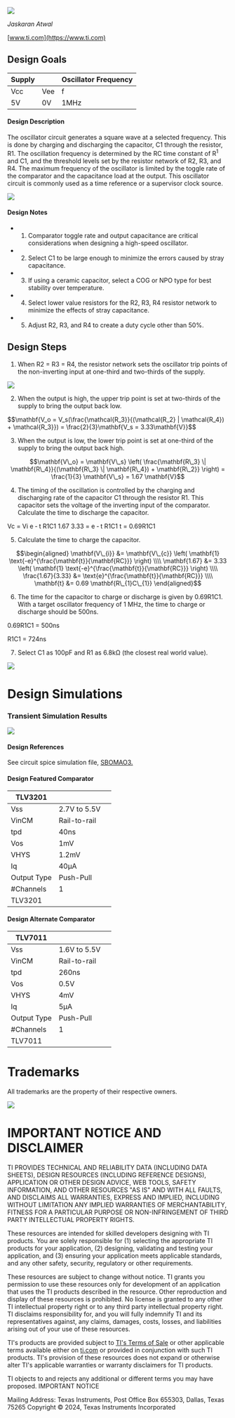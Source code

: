 ![](_page_0_Picture_1.jpeg)

*Jaskaran Atwal*

[www.ti.com](https://www.ti.com)

## **Design Goals**

| Supply |     | Oscillator Frequency |
|--------|-----|----------------------|
| Vcc    | Vee | f                    |
| 5V     | 0V  | 1MHz                 |

#### **Design Description**

The oscillator circuit generates a square wave at a selected frequency. This is done by charging and discharging the capacitor, C1 through the resistor, R1. The oscillation frequency is determined by the RC time constant of R<sup>1</sup> and C1, and the threshold levels set by the resistor network of R2, R3, and R4. The maximum frequency of the oscillator is limited by the toggle rate of the comparator and the capacitance load at the output. This oscillator circuit is commonly used as a time reference or a supervisor clock source.

![](_page_0_Figure_7.jpeg)

#### **Design Notes**

- 1. Comparator toggle rate and output capacitance are critical considerations when designing a high-speed oscillator.
- 2. Select C1 to be large enough to minimize the errors caused by stray capacitance.
- 3. If using a ceramic capacitor, select a COG or NPO type for best stability over temperature.
- 4. Select lower value resistors for the R2, R3, R4 resistor network to minimize the effects of stray capacitance.
- 5. Adjust R2, R3, and R4 to create a duty cycle other than 50%.

## **Design Steps**

1. When R2 = R3 = R4, the resistor network sets the oscillator trip points of the non-inverting input at one-third and two-thirds of the supply.

![](_page_1_Picture_0.jpeg)

2. When the output is high, the upper trip point is set at two-thirds of the supply to bring the output back low.

$$\mathbf{V\_o = V\_s(\frac{\mathcal{R\_3}}{(\mathcal{R\_2} \| \mathcal{R\_4}) + \mathcal{R\_3}}) = \frac{2}{3}\mathbf{V\_s = 3.33\mathbf{V}}$$

3. When the output is low, the lower trip point is set at one-third of the supply to bring the output back high.

$$\mathbf{V\_o} = \mathbf{V\_s} \left( \frac{\mathbf{R\_3} \| \mathbf{R\_4}}{(\mathbf{R\_3} \| \mathbf{R\_4}) + \mathbf{R\_2}} \right) = \frac{1}{3} \mathbf{V\_s} = 1.67 \mathbf{V}$$

4. The timing of the oscillation is controlled by the charging and discharging rate of the capacitor C1 through the resistor R1. This capacitor sets the voltage of the inverting input of the comparator. Calculate the time to discharge the capacitor.

Vc = Vi e ‐ t R1C1 1.67 3.33 = e ‐ t R1C1 t = 0.69R1C1

5. Calculate the time to charge the capacitor.

$$\begin{aligned} \mathbf{V\_{i}} &= \mathbf{V\_{c}} \left( \mathbf{1} \text{-e}^{\frac{\mathbf{t}}{\mathbf{RC}}} \right) \\\\ \mathbf{1.67} &= 3.33 \left( \mathbf{1} \text{-e}^{\frac{\mathbf{t}}{\mathbf{RC}}} \right) \\\\ \frac{1.67}{3.33} &= \text{e}^{\frac{\mathbf{t}}{\mathbf{RC}}} \\\\ \mathbf{t} &= 0.69 \mathbf{R\_{1}C\_{1}} \end{aligned}$$

6. The time for the capacitor to charge or discharge is given by 0.69R1C1. With a target oscillator frequency of 1 MHz, the time to charge or discharge should be 500ns.

0.69R1C1 = 500ns

R1C1 = 724ns

7. Select C1 as 100pF and R1 as 6.8kΩ (the closest real world value).

![](_page_2_Picture_0.jpeg)

# **Design Simulations**

### **Transient Simulation Results**

![](_page_2_Figure_3.jpeg)

#### **Design References**

See circuit spice simulation file, [SBOMAO3.](https://www.ti.com/general/docs/lit/getliterature.tsp?baseLiteratureNumber=sbomao3&fileType=zip)

#### **Design Featured Comparator**

| TLV3201     |              |  |
|-------------|--------------|--|
| Vss         | 2.7V to 5.5V |  |
| VinCM       | Rail-to-rail |  |
| tpd         | 40ns         |  |
| Vos         | 1mV          |  |
| VHYS        | 1.2mV        |  |
| Iq          | 40µA         |  |
| Output Type | Push-Pull    |  |
| #Channels   | 1            |  |
| TLV3201     |              |  |

#### **Design Alternate Comparator**

| TLV7011     |              |  |
|-------------|--------------|--|
| Vss         | 1.6V to 5.5V |  |
| VinCM       | Rail-to-rail |  |
| tpd         | 260ns        |  |
| Vos         | 0.5V         |  |
| VHYS        | 4mV          |  |
| Iq          | 5µA          |  |
| Output Type | Push-Pull    |  |
| #Channels   | 1            |  |
| TLV7011     |              |  |

# **Trademarks**

All trademarks are the property of their respective owners.

![](_page_3_Picture_3.jpeg)

# **IMPORTANT NOTICE AND DISCLAIMER**

TI PROVIDES TECHNICAL AND RELIABILITY DATA (INCLUDING DATA SHEETS), DESIGN RESOURCES (INCLUDING REFERENCE DESIGNS), APPLICATION OR OTHER DESIGN ADVICE, WEB TOOLS, SAFETY INFORMATION, AND OTHER RESOURCES "AS IS" AND WITH ALL FAULTS, AND DISCLAIMS ALL WARRANTIES, EXPRESS AND IMPLIED, INCLUDING WITHOUT LIMITATION ANY IMPLIED WARRANTIES OF MERCHANTABILITY, FITNESS FOR A PARTICULAR PURPOSE OR NON-INFRINGEMENT OF THIRD PARTY INTELLECTUAL PROPERTY RIGHTS.

These resources are intended for skilled developers designing with TI products. You are solely responsible for (1) selecting the appropriate TI products for your application, (2) designing, validating and testing your application, and (3) ensuring your application meets applicable standards, and any other safety, security, regulatory or other requirements.

These resources are subject to change without notice. TI grants you permission to use these resources only for development of an application that uses the TI products described in the resource. Other reproduction and display of these resources is prohibited. No license is granted to any other TI intellectual property right or to any third party intellectual property right. TI disclaims responsibility for, and you will fully indemnify TI and its representatives against, any claims, damages, costs, losses, and liabilities arising out of your use of these resources.

TI's products are provided subject to [TI's Terms of Sale](https://www.ti.com/legal/terms-conditions/terms-of-sale.html) or other applicable terms available either on [ti.com](https://www.ti.com) or provided in conjunction with such TI products. TI's provision of these resources does not expand or otherwise alter TI's applicable warranties or warranty disclaimers for TI products.

TI objects to and rejects any additional or different terms you may have proposed. IMPORTANT NOTICE

Mailing Address: Texas Instruments, Post Office Box 655303, Dallas, Texas 75265 Copyright © 2024, Texas Instruments Incorporated
